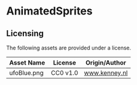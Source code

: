 # AnimatedSprites

## Licensing

The following assets are provided under a license.

| Asset Name                         | License       | Origin/Author         |
|------------------------------------|---------------|-----------------------|
| ufoBlue.png                        | CC0 v1.0      | www.kenney.nl         |
